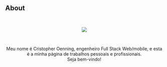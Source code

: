 ## About

&nbsp;
<div align="center">
	 <img src="https://readme-typing-svg.herokuapp.com?font=Roboto&size=40&duration=4000&color=00cbf3&center=true&vCenter=true&multiline=true&width=300&height=65&lines=Hello+World+%F0%9F%91%8B">
</div>



&nbsp;
<div align="center">
Meu nome é Cristopher Oenning, engenheiro Full Stack Web/mobile, e esta é a minha página de trabalhos pessoais e profissionais.
</div>
<div align="center">
Seja bem-vindo!
</div>

&nbsp;


